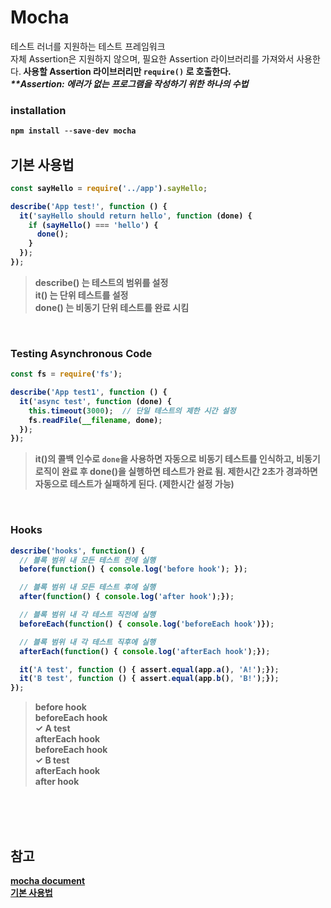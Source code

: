 # Mocha

테스트 러너를 지원하는 테스트 프레임워크<br>
자체 Assertion은 지원하지 않으며, 필요한 Assertion 라이브러리를 가져와서 사용한다.<b>
사용할 Assertion 라이브러리만 `require()` 로 호출한다.<br>
_**Assertion: 에러가 없는 프로그램을 작성하기 위한 하나의 수법_

### installation
```javascript
npm install --save-dev mocha
```
## 기본 사용법
```javascript
const sayHello = require('../app').sayHello;

describe('App test!', function () {
  it('sayHello should return hello', function (done) {
    if (sayHello() === 'hello') {
      done();
    }
  });
});
```
> describe() 는 테스트의 범위를 설정<br>
it() 는 단위 테스트를 설정<br>
done() 는 비동기 단위 테스트를 완료 시킴

\
[]()
### Testing Asynchronous Code
```javascript
const fs = require('fs');

describe('App test1', function () {
  it('async test', function (done) {
    this.timeout(3000);  // 단일 테스트의 제한 시간 설정
    fs.readFile(__filename, done);
  });
});
```
>it()의 콜백 인수로 `done`을 사용하면 자동으로 비동기 테스트를 인식하고, 비동기 로직이 완료 후 done()을 실행하면 테스트가 완료 됨. 제한시간 2초가 경과하면 자동으로 테스트가 실패하게 된다. (제한시간 설정 가능)

\
[]()
### Hooks
```javascript
describe('hooks', function() {
  // 블록 범위 내 모든 테스트 전에 실행
  before(function() { console.log('before hook'); });

  // 블록 범위 내 모든 테스트 후에 실행
  after(function() { console.log('after hook');});

  // 블록 범위 내 각 테스트 직전에 실행
  beforeEach(function() { console.log('beforeEach hook')});

  // 블록 범위 내 각 테스트 직후에 실행
  afterEach(function() { console.log('afterEach hook');});

  it('A test', function () { assert.equal(app.a(), 'A!');});
  it('B test', function () { assert.equal(app.b(), 'B!');});
});

```
> before hook<br>
  beforeEach hook<br>
      ✓ A test<br>
  afterEach hook<br>
  beforeEach hook<br>
      ✓ B test<br>
  afterEach hook<br>
  after hook

\
\
\
[]()
## 참고 <br>
[mocha document](https://mochajs.org/)<br>
[기본 사용법](https://heropy.blog/2018/03/16/mocha/)<br>


